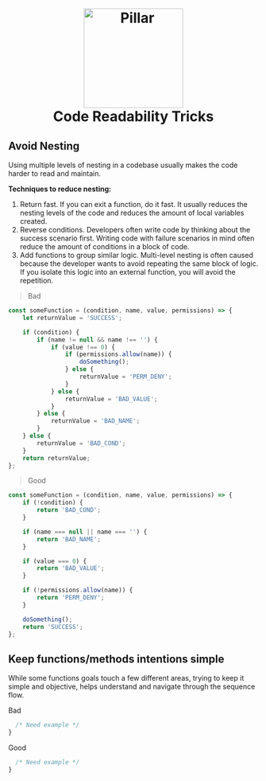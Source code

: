 <h1 align="center">
  <a title="Building financial tools for Canada's entrepreneurs" href="https://pillar.financial">
    <img alt="Pillar" width="200px" src="https://avatars.githubusercontent.com/u/86977965?s=200&v=4" />
    <br/>
  </a>
  Code Readability Tricks
</h1>

## Avoid Nesting

Using multiple levels of nesting in a codebase usually makes the code harder to read and maintain.

**Techniques to reduce nesting:**

1. Return fast. If you can exit a function, do it fast. It usually reduces the nesting levels of the code and reduces the amount of local variables created.
2. Reverse conditions. Developers often write code by thinking about the success scenario first. Writing code with failure scenarios in mind often reduce the amount of conditions in a block of code.
3. Add functions to group similar logic. Multi-level nesting is often caused because the developer wants to avoid repeating the same block of logic. If you isolate this logic into an external function, you will avoid the repetition.


> Bad

```javascript
const someFunction = (condition, name, value, permissions) => {
    let returnValue = 'SUCCESS';

    if (condition) {
        if (name != null && name !== '') {
            if (value !== 0) {
                if (permissions.allow(name)) {
                    doSomething();
                } else {
                    returnValue = 'PERM_DENY';
                }
            } else {
                returnValue = 'BAD_VALUE';
            }
        } else {
            returnValue = 'BAD_NAME';
        }
    } else {
        returnValue = 'BAD_COND';
    }
    return returnValue;
};
```

> Good

```javascript
const someFunction = (condition, name, value, permissions) => {
    if (!condition) {
        return 'BAD_COND';
    }

    if (name === null || name === '') {
        return 'BAD_NAME';
    }

    if (value === 0) {
        return 'BAD_VALUE';
    }

    if (!permissions.allow(name)) {
        return 'PERM_DENY';
    }

    doSomething();
    return 'SUCCESS';
};
```

## Keep functions/methods intentions simple

While some functions goals touch a few different areas, trying to keep it simple and objective,
helps understand and navigate through the sequence flow.

Bad
```javascript
  /* Need example */
}
```

Good
```javascript
  /* Need example */
}
```
